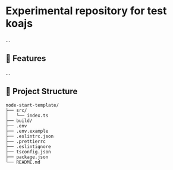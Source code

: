 # Experimental repository for test koajs <REST and GQL>

...

## 🚀 Features

...

## 📁 Project Structure

```
node-start-template/
├── src/
│   └── index.ts
├── build/
├── .env
├── .env.example
├── .eslintrc.json
├── .prettierrc
├── .eslintignore
├── tsconfig.json
├── package.json
└── README.md
```
